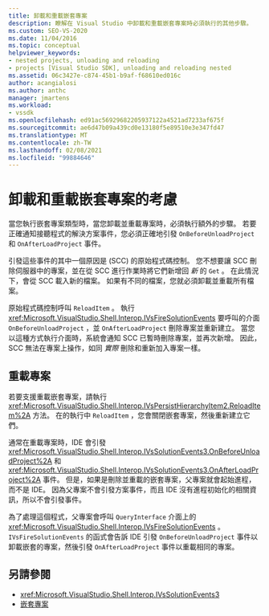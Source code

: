 ```yaml
---
title: 卸載和重載嵌套專案
description: 瞭解在 Visual Studio 中卸載和重載嵌套專案時必須執行的其他步驟。
ms.custom: SEO-VS-2020
ms.date: 11/04/2016
ms.topic: conceptual
helpviewer_keywords:
- nested projects, unloading and reloading
- projects [Visual Studio SDK], unloading and reloading nested
ms.assetid: 06c3427e-c874-45b1-b9af-f68610ed016c
author: acangialosi
ms.author: anthc
manager: jmartens
ms.workload:
- vssdk
ms.openlocfilehash: ed91ac56929682205937122a4521ad7233af675f
ms.sourcegitcommit: ae6d47b09a439cd0e13180f5e89510e3e347fd47
ms.translationtype: MT
ms.contentlocale: zh-TW
ms.lasthandoff: 02/08/2021
ms.locfileid: "99884646"
---
```

# <a name="considerations-for-unloading-and-reloading-nested-projects"></a>卸載和重載嵌套專案的考慮

當您執行嵌套專案類型時，當您卸載並重載專案時，必須執行額外的步驟。 若要正確通知接聽程式的解決方案事件，您必須正確地引發 `OnBeforeUnloadProject` 和 `OnAfterLoadProject` 事件。

引發這些事件的其中一個原因是 (SCC) 的原始程式碼控制。 您不想要讓 SCC 刪除伺服器中的專案，並在從 SCC 進行作業時將它們新增回 *新* 的 `Get` 。 在此情況下，會從 SCC 載入新的檔案。 如果有不同的檔案，您就必須卸載並重載所有檔案。

原始程式碼控制呼叫 `ReloadItem` 。 執行 <xref:Microsoft.VisualStudio.Shell.Interop.IVsFireSolutionEvents> 要呼叫的介面 `OnBeforeUnloadProject` ，並 `OnAfterLoadProject` 刪除專案並重新建立。 當您以這種方式執行介面時，系統會通知 SCC 已暫時刪除專案，並再次新增。 因此，SCC 無法在專案上操作，如同 *實際* 刪除和重新加入專案一樣。

## <a name="reload-projects"></a>重載專案

若要支援重載嵌套專案，請執行 <xref:Microsoft.VisualStudio.Shell.Interop.IVsPersistHierarchyItem2.ReloadItem%2A> 方法。 在的執行中 `ReloadItem` ，您會關閉嵌套專案，然後重新建立它們。

通常在重載專案時，IDE 會引發 <xref:Microsoft.VisualStudio.Shell.Interop.IVsSolutionEvents3.OnBeforeUnloadProject%2A> 和 <xref:Microsoft.VisualStudio.Shell.Interop.IVsSolutionEvents3.OnAfterLoadProject%2A> 事件。 但是，如果是刪除並重載的嵌套專案，父專案就會起始進程，而不是 IDE。 因為父專案不會引發方案事件，而且 IDE 沒有進程初始化的相關資訊，所以不會引發事件。

為了處理這個程式，父專案會呼叫 `QueryInterface` 介面上的 <xref:Microsoft.VisualStudio.Shell.Interop.IVsFireSolutionEvents> 。 `IVsFireSolutionEvents` 的函式會告訴 IDE 引發 `OnBeforeUnloadProject` 事件以卸載嵌套的專案，然後引發 `OnAfterLoadProject` 事件以重載相同的專案。

## <a name="see-also"></a>另請參閱

- <xref:Microsoft.VisualStudio.Shell.Interop.IVsSolutionEvents3>
- [嵌套專案](../../extensibility/internals/nesting-projects.md)

